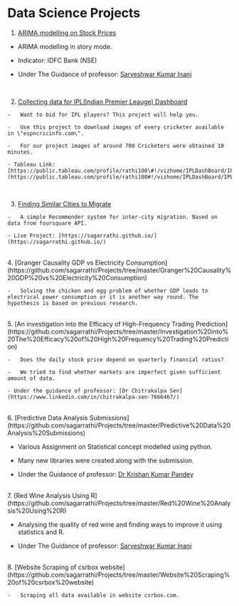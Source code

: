 # **Data Science Projects**

1. [ARIMA modelling on Stock Prices](https://github.com/sagarrathi/Projects/tree/master/Arima%20modeling%20on%20Stock%20Prices)

  -   ARIMA modelling in story mode.

  -   Indicator: IDFC Bank (NSE)

  - Under The Guidance of professor: [Sarveshwar Kumar Inani](https://www.linkedin.com/in/sarveshwar-kumar-inani-635a9332/)

<br/>

2.   [Collecting data for IPL(Indian Premier Leauge) Dashboard](https://github.com/sagarrathi/Projects/tree/master/Collecting%20data%20for%20IPL%20Dashboard%20)
    
    -   Want to bid for IPL players? This project will help you.
        
    -   Use this project to download images of every cricketer available in \"espncricinfo.com\".
        
    -   For our project images of around 700 Cricketers were obtained 10 minutes.
        
    - Tableau Link: [https://public.tableau.com/profile/rathi108\#!/vizhome/IPLDashBoard/IPLStory](https://public.tableau.com/profile/rathi108#!/vizhome/IPLDashBoard/IPLStory)
    
<br/>
    
3.   [Finding Similar Cities to Migrate](https://github.com/sagarrathi/Projects/tree/master/Finding%20Similar%20Cities%20to%20Migrate)
    
    -   A simple Recommender system for inter-city migration. Based on data from foursquare API.
        
    - Live Project: [https://sagarrathi.github.io/](https://sagarrathi.github.io/)
    
      
<br/>    
4.   [Granger Causality GDP vs Electricity Consumption](https://github.com/sagarrathi/Projects/tree/master/Granger%20Causality%20GDP%20vs%20Electricity%20Consumption)
    
    -   Solving the chicken and egg problem of whether GDP leads to electrical power consumption or it is another way round. The hypothesis is based on previous research.
        
        
<br/>    
5.   [An investigation into the Efficacy of High-Frequency Trading Prediction](https://github.com/sagarrathi/Projects/tree/master/Investigation%20into%20The%20Efficacy%20of%20High%20Frequency%20Trading%20Prediction)
	
    -   Does the daily stock price depend on quarterly financial ratios?
	
    -   We tried to find whether markets are imperfect given sufficient amount of data.
	
    - Under the guidance of professor: [Dr Chitrakalpa Sen](https://www.linkedin.com/in/chitrakalpa-sen-7666467/)
    
      
<br/>    
6. [Predictive Data Analysis Submissions](https://github.com/sagarrathi/Projects/tree/master/Predictive%20Data%20Analysis%20Submissions)

  -   Various Assignment on Statistical concept modelled using python.

  -   Many new libraries were created along with the submission.

  - Under the Guidance of professor: [Dr Krishan Kumar Pandey](https://www.linkedin.com/in/dr-krishan-kumar-pandey-02790514/)

    
<br/>
7. [Red Wine Analysis Using R](https://github.com/sagarrathi/Projects/tree/master/Red%20Wine%20Analysis%20Using%20R)

  -   Analysing the quality of red wine and finding ways to improve it using statistics and R.

  - Under The Guidance of professor: [Sarveshwar Kumar Inani](https://www.linkedin.com/in/sarveshwar-kumar-inani-635a9332/)

    
<br/>
8.   [Website Scraping of csrbox website](https://github.com/sagarrathi/Projects/tree/master/Website%20Scraping%20of%20csrbox%20website)

    -   Scraping all data available in website csrbox.com.
